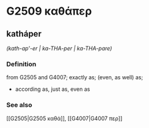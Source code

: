 # G2509 καθάπερ

## katháper

_(kath-ap'-er | ka-THA-per | ka-THA-pare)_

### Definition

from G2505 and G4007; exactly as; (even, as well) as; 

- according as, just as, even as

### See also

[[G2505|G2505 καθά]], [[G4007|G4007 περ]]
